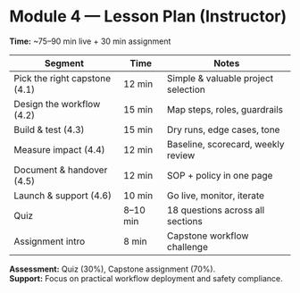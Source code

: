 # Module 4 — Lesson Plan (Instructor)

**Time:** ~75–90 min live + 30 min assignment

| Segment                       | Time     | Notes                               |
| ----------------------------- | -------- | ----------------------------------- |
| Pick the right capstone (4.1) | 12 min   | Simple & valuable project selection |
| Design the workflow (4.2)     | 15 min   | Map steps, roles, guardrails        |
| Build & test (4.3)            | 15 min   | Dry runs, edge cases, tone          |
| Measure impact (4.4)          | 12 min   | Baseline, scorecard, weekly review  |
| Document & handover (4.5)     | 12 min   | SOP + policy in one page            |
| Launch & support (4.6)        | 10 min   | Go live, monitor, iterate           |
| Quiz                          | 8–10 min | 18 questions across all sections    |
| Assignment intro              | 8 min    | Capstone workflow challenge         |

**Assessment:** Quiz (30%), Capstone assignment (70%).  
**Support:** Focus on practical workflow deployment and safety compliance.
